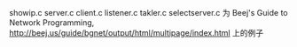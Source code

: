
showip.c server.c client.c listener.c takler.c 
selectserver.c 为
Beej's Guide to Network Programming, 
http://beej.us/guide/bgnet/output/html/multipage/index.html
上的例子

